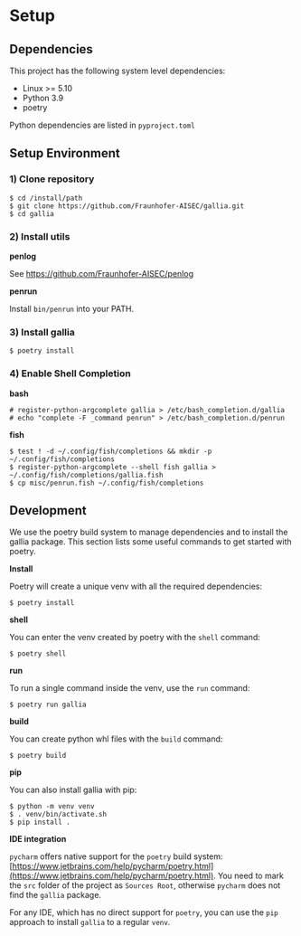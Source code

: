 # Setup

## Dependencies

This project has the following system level dependencies:

* Linux >= 5.10
* Python 3.9
* poetry

Python dependencies are listed in `pyproject.toml`

## Setup Environment

###  1) Clone repository

```shell-session
$ cd /install/path
$ git clone https://github.com/Fraunhofer-AISEC/gallia.git
$ cd gallia
```

### 2) Install utils

**penlog**

See https://github.com/Fraunhofer-AISEC/penlog

**penrun**

Install `bin/penrun` into your PATH. 

### 3) Install gallia

```shell-session
$ poetry install
```

### 4) Enable Shell Completion

**bash**

```shell-session
# register-python-argcomplete gallia > /etc/bash_completion.d/gallia
# echo "complete -F _command penrun" > /etc/bash_completion.d/penrun
```

**fish**

```shell-session
$ test ! -d ~/.config/fish/completions && mkdir -p ~/.config/fish/completions
$ register-python-argcomplete --shell fish gallia > ~/.config/fish/completions/gallia.fish
$ cp misc/penrun.fish ~/.config/fish/completions
```

## Development
We use the poetry build system to manage dependencies and to install the gallia package.
This section lists some useful commands to get started with poetry.

**Install**

Poetry will create a unique venv with all the required dependencies:

```shell-session
$ poetry install
```

**shell**

You can enter the venv created by poetry with the `shell` command:

```shell-session
$ poetry shell
```

**run**

To run a single command inside the venv, use the `run` command:

```shell-session
$ poetry run gallia
```

**build**

You can create python whl files with the `build` command:

```shell-session
$ poetry build
```

**pip**

You can also install gallia with pip:

```shell-session
$ python -m venv venv
$ . venv/bin/activate.sh
$ pip install .
```

**IDE integration**

`pycharm` offers native support for the `poetry` build system:
[https://www.jetbrains.com/help/pycharm/poetry.html](https://www.jetbrains.com/help/pycharm/poetry.html).
You need to mark the `src` folder of the project as `Sources Root`,
otherwise `pycharm` does not find the `gallia` package.

For any IDE, which has no direct support for `poetry`, 
you can use the `pip` approach to install `gallia` to a regular `venv`.
